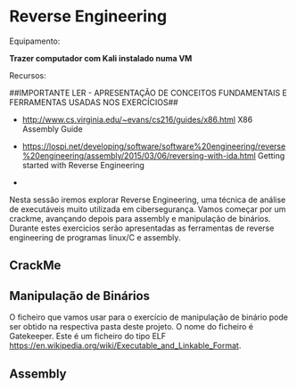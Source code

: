 # Reverse Engineering 

Equipamento:  

**Trazer computador com Kali instalado numa VM**


Recursos: 

##IMPORTANTE LER - APRESENTAÇÃO DE CONCEITOS FUNDAMENTAIS E FERRAMENTAS USADAS NOS EXERCÍCIOS##

- http://www.cs.virginia.edu/~evans/cs216/guides/x86.html   X86 Assembly Guide

- https://lospi.net/developing/software/software%20engineering/reverse%20engineering/assembly/2015/03/06/reversing-with-ida.html Getting started with Reverse Engineering 

-  


Nesta sessão iremos explorar Reverse Engineering, uma técnica de análise de executáveis muito utilizada em cibersegurança. Vamos começar por um crackme, avançando depois para assembly e manipulação de binários. Durante estes exercicios serão apresentadas as ferramentas de reverse engineering de programas linux/C e assembly.




## CrackMe

## Manipulação de Binários

O ficheiro que vamos usar para o exercício de manipulação de binário pode ser obtido na respectiva pasta deste projeto.
O nome do ficheiro é Gatekeeper. Este é um ficheiro do tipo ELF https://en.wikipedia.org/wiki/Executable_and_Linkable_Format. 

## Assembly





